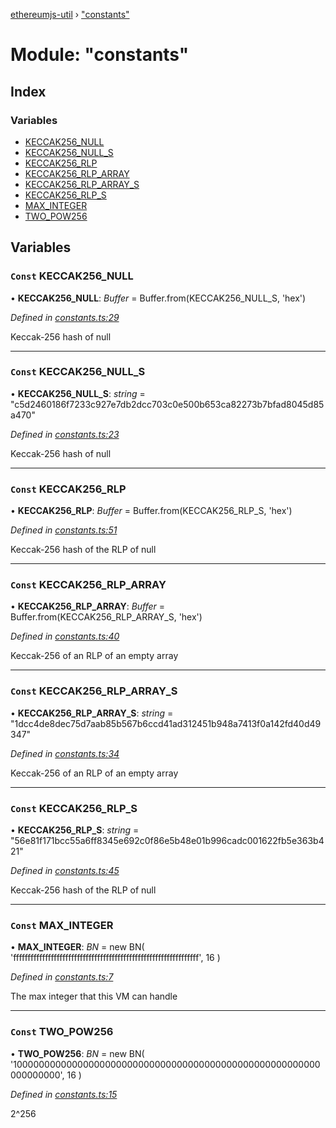[ethereumjs-util](../README.md) › ["constants"](_constants_.md)

# Module: "constants"

## Index

### Variables

* [KECCAK256_NULL](_constants_.md#const-keccak256_null)
* [KECCAK256_NULL_S](_constants_.md#const-keccak256_null_s)
* [KECCAK256_RLP](_constants_.md#const-keccak256_rlp)
* [KECCAK256_RLP_ARRAY](_constants_.md#const-keccak256_rlp_array)
* [KECCAK256_RLP_ARRAY_S](_constants_.md#const-keccak256_rlp_array_s)
* [KECCAK256_RLP_S](_constants_.md#const-keccak256_rlp_s)
* [MAX_INTEGER](_constants_.md#const-max_integer)
* [TWO_POW256](_constants_.md#const-two_pow256)

## Variables

### `Const` KECCAK256_NULL

• **KECCAK256_NULL**: *Buffer* = Buffer.from(KECCAK256_NULL_S, 'hex')

*Defined in [constants.ts:29](https://github.com/ethereumjs/ethereumjs-monorepo/blob/master/packages/util/src/constants.ts#L29)*

Keccak-256 hash of null

___

### `Const` KECCAK256_NULL_S

• **KECCAK256_NULL_S**: *string* = "c5d2460186f7233c927e7db2dcc703c0e500b653ca82273b7bfad8045d85a470"

*Defined in [constants.ts:23](https://github.com/ethereumjs/ethereumjs-monorepo/blob/master/packages/util/src/constants.ts#L23)*

Keccak-256 hash of null

___

### `Const` KECCAK256_RLP

• **KECCAK256_RLP**: *Buffer* = Buffer.from(KECCAK256_RLP_S, 'hex')

*Defined in [constants.ts:51](https://github.com/ethereumjs/ethereumjs-monorepo/blob/master/packages/util/src/constants.ts#L51)*

Keccak-256 hash of the RLP of null

___

### `Const` KECCAK256_RLP_ARRAY

• **KECCAK256_RLP_ARRAY**: *Buffer* = Buffer.from(KECCAK256_RLP_ARRAY_S, 'hex')

*Defined in [constants.ts:40](https://github.com/ethereumjs/ethereumjs-monorepo/blob/master/packages/util/src/constants.ts#L40)*

Keccak-256 of an RLP of an empty array

___

### `Const` KECCAK256_RLP_ARRAY_S

• **KECCAK256_RLP_ARRAY_S**: *string* = "1dcc4de8dec75d7aab85b567b6ccd41ad312451b948a7413f0a142fd40d49347"

*Defined in [constants.ts:34](https://github.com/ethereumjs/ethereumjs-monorepo/blob/master/packages/util/src/constants.ts#L34)*

Keccak-256 of an RLP of an empty array

___

### `Const` KECCAK256_RLP_S

• **KECCAK256_RLP_S**: *string* = "56e81f171bcc55a6ff8345e692c0f86e5b48e01b996cadc001622fb5e363b421"

*Defined in [constants.ts:45](https://github.com/ethereumjs/ethereumjs-monorepo/blob/master/packages/util/src/constants.ts#L45)*

Keccak-256 hash of the RLP of null

___

### `Const` MAX_INTEGER

• **MAX_INTEGER**: *BN* = new BN(
  'ffffffffffffffffffffffffffffffffffffffffffffffffffffffffffffffff',
  16
)

*Defined in [constants.ts:7](https://github.com/ethereumjs/ethereumjs-monorepo/blob/master/packages/util/src/constants.ts#L7)*

The max integer that this VM can handle

___

### `Const` TWO_POW256

• **TWO_POW256**: *BN* = new BN(
  '10000000000000000000000000000000000000000000000000000000000000000',
  16
)

*Defined in [constants.ts:15](https://github.com/ethereumjs/ethereumjs-monorepo/blob/master/packages/util/src/constants.ts#L15)*

2^256
